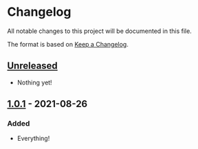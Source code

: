 # Changelog

All notable changes to this project will be documented in this file.

The format is based on [Keep a Changelog](https://keepachangelog.com/en/1.0.0/).

## [Unreleased]

- Nothing yet!

## [1.0.1] - 2021-08-26

### Added

- Everything!

[Unreleased]: https://github.com/draschke/my-SAP-exercises-with-VSCode/compare/v1.0.1...HEAD

[1.0.1]: https://github.com/draschke/my-SAP-exercises-with-VSCode/compare/v1.0.0...v1.0.1
